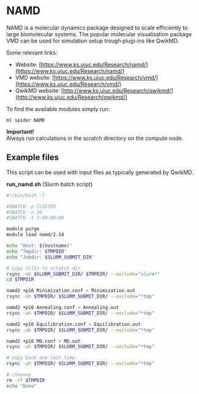 # NAMD 

NAMD is a molecular dynamics package designed to scale efficiently to large biomolecular systems. The popular molecular visualisation package VMD can be used for simulation setup trough plugi-ins like QwikMD.

Some relevant links:
- Website: [https://www.ks.uiuc.edu/Research/namd/](https://www.ks.uiuc.edu/Research/namd/)
- VMD website: [https://www.ks.uiuc.edu/Research/vmd/](https://www.ks.uiuc.edu/Research/vmd/)
- QwikMD website: [http://www.ks.uiuc.edu/Research/qwikmd/](http://www.ks.uiuc.edu/Research/qwikmd/)

To find the available modules simply run:

    ml spider NAMD


**Important!**  
Always run calculations in the scratch directory on the compute node.


## Example files

This script can be used with input files as typically generated by QwikMD.

**run_namd.sh** (Slurm batch script)

```bash
#!/bin/bash -l

#SBATCH -p CLUSTER
#SBATCH -n 16
#SBATCH -t 3-00:00:00

module purge
module load namd/2.14

echo "Host: $(hostname)"
echo "Tmpdir: $TMPDIR"
echo "Jobdir: $SLURM_SUBMIT_DIR"

# copy files to scratch dir
rsync -ah $SLURM_SUBMIT_DIR/ $TMPDIR/ --exclude="slurm*"
cd $TMPDIR

namd2 +p16 Minimization.conf > Minimization.out
rsync -ah $TMPDIR/ $SLURM_SUBMIT_DIR/ --exclude="*tmp"

namd2 +p16 Annealing.conf > Annealing.out
rsync -ah $TMPDIR/ $SLURM_SUBMIT_DIR/ --exclude="*tmp"

namd2 +p16 Equilibration.conf > Equilibration.out
rsync -ah $TMPDIR/ $SLURM_SUBMIT_DIR/ --exclude="*tmp"

namd2 +p16 MD.conf > MD.out
rsync -ah $TMPDIR/ $SLURM_SUBMIT_DIR/ --exclude="*tmp"

# copy back one last time
rsync -ah $TMPDIR/ $SLURM_SUBMIT_DIR/ --exclude="*tmp"

# cleanup
rm -rf $TMPDIR
echo "Done"
```

